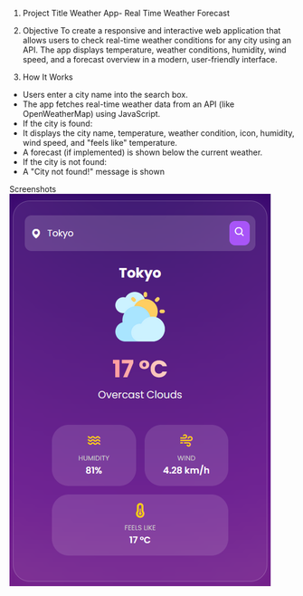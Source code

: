 1. Project Title
Weather App- Real Time Weather Forecast

2. Objective
To create a responsive and interactive web application that allows users to check real-time weather conditions for any city using an API. The app displays temperature, weather conditions, humidity, wind speed, and a forecast overview in a modern, user-friendly interface.

3. How It Works
- Users enter a city name into the search box.
- The app fetches real-time weather data from an API (like OpenWeatherMap) using JavaScript.
- If the city is found:
- It displays the city name, temperature, weather condition, icon, humidity, wind speed, and "feels like" temperature.
- A forecast (if implemented) is shown below the current weather.
- If the city is not found:
- A "City not found!" message is shown

Screenshots
![alt text](image.png)
